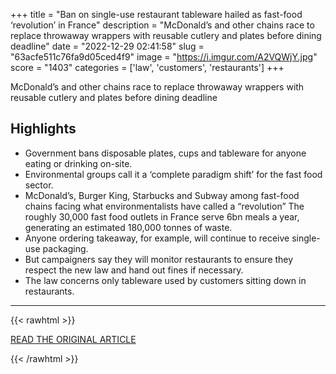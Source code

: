 +++
title = "Ban on single-use restaurant tableware hailed as fast-food ‘revolution’ in France"
description = "McDonald’s and other chains race to replace throwaway wrappers with reusable cutlery and plates before dining deadline"
date = "2022-12-29 02:41:58"
slug = "63acfe511c76fa9d05ced4f9"
image = "https://i.imgur.com/A2VQWjY.jpg"
score = "1403"
categories = ['law', 'customers', 'restaurants']
+++

McDonald’s and other chains race to replace throwaway wrappers with reusable cutlery and plates before dining deadline

## Highlights

- Government bans disposable plates, cups and tableware for anyone eating or drinking on-site.
- Environmental groups call it a ‘complete paradigm shift’ for the fast food sector.
- McDonald’s, Burger King, Starbucks and Subway among fast-food chains facing what environmentalists have called a “revolution” The roughly 30,000 fast food outlets in France serve 6bn meals a year, generating an estimated 180,000 tonnes of waste.
- Anyone ordering takeaway, for example, will continue to receive single-use packaging.
- But campaigners say they will monitor restaurants to ensure they respect the new law and hand out fines if necessary.
- The law concerns only tableware used by customers sitting down in restaurants.

---

{{< rawhtml >}}
  <p class="article-category">
    <a target="_blank" href="https://www.theguardian.com/world/2022/dec/28/france-ban-on-single-use-restaurant-tableware-hailed-as-fast-food-revolution?CMP=Share_iOSApp_Other">READ THE ORIGINAL ARTICLE</a>
  </p>
{{< /rawhtml >}}
